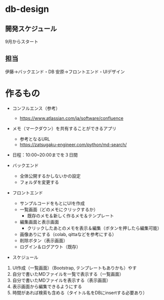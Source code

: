 # db-design

## 開発スケジュール
9月からスタート

## 担当
伊藤→バックエンド・DB
安原→フロントエンド・UIデザイン


# 作るもの
* コンフルエンス（参考）
  * https://www.atlassian.com/ja/software/confluence 
* メモ（マークダウン）を共有することができるアプリ
  * 参考となるURL
  * https://zatsugaku-engineer.com/python/md-search/ 

* 日程：10:00~20:00までを３日間


* バックエンド
  * 全体公開するかしないかの設定
  * フォルダを変更する

* フロントエンド
  * サンプルコードをもとにUIを作成
  * 一覧画面（どのメモにクリックするか）
     * 既存のメモ＆新しく作るメモ＆テンプレート
  * 編集画面と表示画面
     * クリックしたあとのメモを表示＆編集（ボタンを押したら編集可能）
  * 画像ありにする（colab, qittaなどを参考にする）
  * 削除ボタン（表示画面）
  * ログイン＆ログアウト（既存）
  
  
* スケジュール
1. UI作成（一覧画面）（Bootstrap, テンプレートもありかも）やす
2. 自分で書いたMDファイルを一覧で表示する（一覧画面）
3. 自分で書いたMDファイルを表示する（表示画面）
4. 表示画面から編集できるようにする
5. 時間があれば検索も含める（タイトル名をDBにinsertする必要あり）
